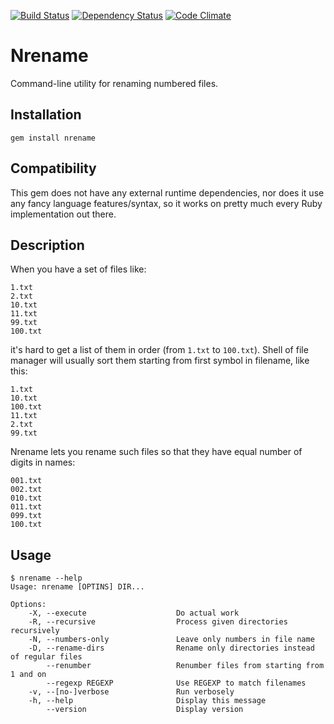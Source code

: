 [![Build Status](https://secure.travis-ci.org/vderyagin/nrename.png)](http://travis-ci.org/vderyagin/nrename)
[![Dependency Status](https://gemnasium.com/vderyagin/nrename.png)](https://gemnasium.com/vderyagin/nrename)
[![Code Climate](https://codeclimate.com/badge.png)](https://codeclimate.com/github/vderyagin/nrename)

# Nrename

Command-line utility for renaming numbered files.

## Installation ##

```
gem install nrename
```

## Compatibility ##

This gem does not have any external runtime dependencies, nor does it use any
fancy language features/syntax, so it works on pretty much every Ruby
implementation out there.

## Description ##


When you have a set of files like:

```
1.txt
2.txt
10.txt
11.txt
99.txt
100.txt
```

it's hard to get a list of them in order (from `1.txt` to `100.txt`). Shell of
file manager will usually sort them starting from first symbol in filename,
like this:

```
1.txt
10.txt
100.txt
11.txt
2.txt
99.txt
```

Nrename lets you rename such files so that they have equal number of digits in
names:

```
001.txt
002.txt
010.txt
011.txt
099.txt
100.txt
```

## Usage ##

```
$ nrename --help
Usage: nrename [OPTINS] DIR...

Options:
    -X, --execute                    Do actual work
    -R, --recursive                  Process given directories recursively
    -N, --numbers-only               Leave only numbers in file name
    -D, --rename-dirs                Rename only directories instead of regular files
        --renumber                   Renumber files from starting from 1 and on
        --regexp REGEXP              Use REGEXP to match filenames
    -v, --[no-]verbose               Run verbosely
    -h, --help                       Display this message
        --version                    Display version
```
